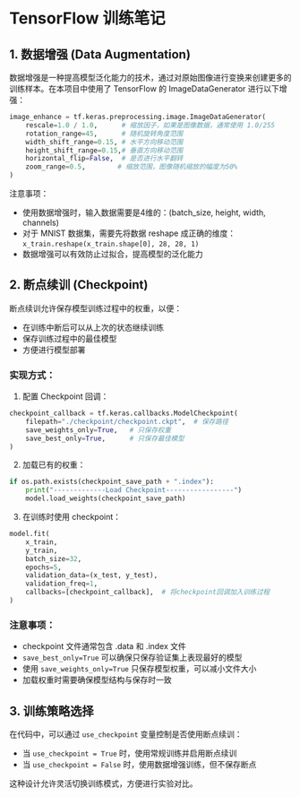 # TensorFlow 训练笔记

## 1. 数据增强 (Data Augmentation)

数据增强是一种提高模型泛化能力的技术，通过对原始图像进行变换来创建更多的训练样本。在本项目中使用了 TensorFlow 的 ImageDataGenerator 进行以下增强：

```python
image_enhance = tf.keras.preprocessing.image.ImageDataGenerator(
    rescale=1.0 / 1.0,      # 缩放因子，如果是图像数据，通常使用 1.0/255
    rotation_range=45,      # 随机旋转角度范围
    width_shift_range=0.15, # 水平方向移动范围
    height_shift_range=0.15,# 垂直方向移动范围
    horizontal_flip=False,  # 是否进行水平翻转
    zoom_range=0.5,        # 缩放范围，图像随机缩放的幅度为50%
)
```

注意事项：
- 使用数据增强时，输入数据需要是4维的：(batch_size, height, width, channels)
- 对于 MNIST 数据集，需要先将数据 reshape 成正确的维度：`x_train.reshape(x_train.shape[0], 28, 28, 1)`
- 数据增强可以有效防止过拟合，提高模型的泛化能力

## 2. 断点续训 (Checkpoint)

断点续训允许保存模型训练过程中的权重，以便：
- 在训练中断后可以从上次的状态继续训练
- 保存训练过程中的最佳模型
- 方便进行模型部署

### 实现方式：

1. 配置 Checkpoint 回调：
```python
checkpoint_callback = tf.keras.callbacks.ModelCheckpoint(
    filepath="./checkpoint/checkpoint.ckpt",  # 保存路径
    save_weights_only=True,   # 只保存权重
    save_best_only=True,      # 只保存最佳模型
)
```

2. 加载已有的权重：
```python
if os.path.exists(checkpoint_save_path + ".index"):
    print("-------------Load Checkpoint-----------------")
    model.load_weights(checkpoint_save_path)
```

3. 在训练时使用 checkpoint：
```python
model.fit(
    x_train,
    y_train,
    batch_size=32,
    epochs=5,
    validation_data=(x_test, y_test),
    validation_freq=1,
    callbacks=[checkpoint_callback],  # 将checkpoint回调加入训练过程
)
```

### 注意事项：
- checkpoint 文件通常包含 .data 和 .index 文件
- `save_best_only=True` 可以确保只保存验证集上表现最好的模型
- 使用 `save_weights_only=True` 只保存模型权重，可以减小文件大小
- 加载权重时需要确保模型结构与保存时一致

## 3. 训练策略选择

在代码中，可以通过 `use_checkpoint` 变量控制是否使用断点续训：
- 当 `use_checkpoint = True` 时，使用常规训练并启用断点续训
- 当 `use_checkpoint = False` 时，使用数据增强训练，但不保存断点

这种设计允许灵活切换训练模式，方便进行实验对比。
